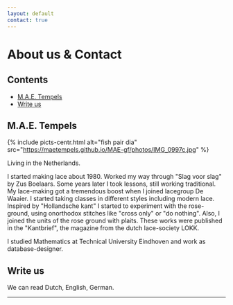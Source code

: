 ```yaml
---
layout: default
contact: true
---
```

# About us & Contact
## Contents
* [M.A.E. Tempels](#mae-tempels)
* [Write us](#write-us)

## M.A.E. Tempels
{% include picts-centr.html alt="fish pair dia" src="https://maetempels.github.io/MAE-gf/photos/IMG_0997c.jpg" %}

Living in the Netherlands.        

I started making lace about 1980. Worked my way through "Slag voor slag" by Zus Boelaars. Some years later I took lessons, still working traditional.   
My lace-making got a tremendous boost when I joined lacegroup De Waaier. I started taking classes in different styles including modern lace.           
Inspired by "Hollandsche kant" I started to experiment with the rose-ground, using onorthodox stitches like "cross only" or "do nothing". Also, I joined the units of the rose ground with plaits. These works were published in the "Kantbrief", the magazine from the dutch lace-society LOKK.   

I studied Mathematics at Technical University Eindhoven and work as database-designer.    

## Write us
<script>send("egrofdnuorg eamoj")</script> We can read Dutch, English, German.

***

[tulp]: https://maetempels.github.io/MAE-gf/photos/IMG_0997c.jpg
